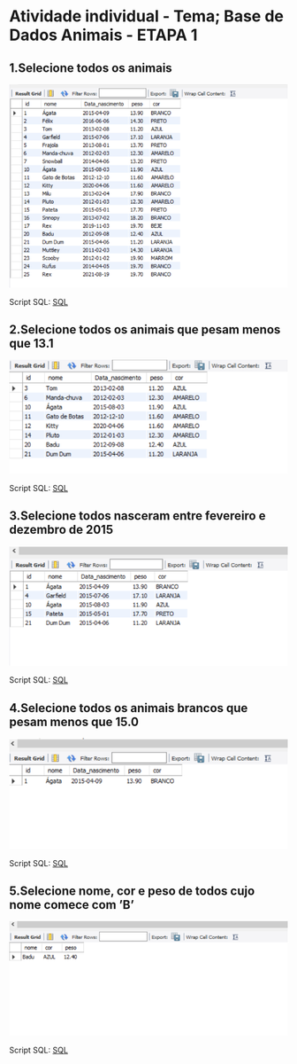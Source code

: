 # Atividade individual - Tema; Base de Dados Animais - ETAPA 1

## 1.Selecione todos os animais

![PNG](1.png)

Script SQL:
[SQL](2023-10-23%20Petshop.sql)

## 2.Selecione todos os animais que pesam menos que 13.1

![PNG](2.png)

Script SQL:
[SQL](2023-10-23%20Petshop%202.sql)

## 3.Selecione todos nasceram entre fevereiro e dezembro de 2015

![PNG](3.png)

Script SQL:
[SQL](2023-10-23%20Petshop%203.sql)

## 4.Selecione todos os animais brancos que pesam menos que 15.0

![PNG](4.png)

Script SQL:
[SQL](2023-10-23%20Petshop%204.sql)


## 5.Selecione nome, cor e peso de todos cujo nome comece com ’B’

![PNG](5.png)

Script SQL:
[SQL](2023-10-23%20Petshop%205.sql)


